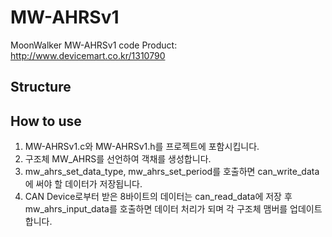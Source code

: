 # MW-AHRSv1
MoonWalker MW-AHRSv1 code
Product: http://www.devicemart.co.kr/1310790


## Structure

## How to use
  1. MW-AHRSv1.c와 MW-AHRSv1.h를 프로젝트에 포함시킵니다.
  2. 구조체 MW_AHRS를 선언하여 객채를 생성합니다.
  3. mw_ahrs_set_data_type, mw_ahrs_set_period를 호출하면 can_write_data에 써야 할 데이터가 저장됩니다.
  4. CAN Device로부터 받은 8바이트의 데이터는 can_read_data에 저장 후 mw_ahrs_input_data를 호출하면 데이터 처리가 되며 각 구조체 맴버를 업데이트 합니다.
